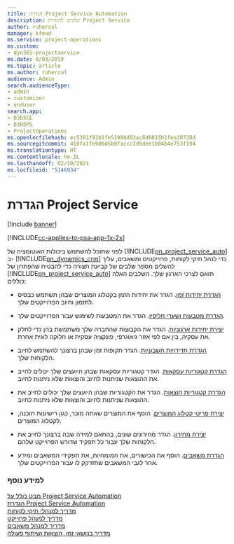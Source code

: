 ```yaml
---
title: הגדרת Project Service Automation
description: שלבים להגדרת Project Service
author: ruhercul
manager: kfend
ms.service: project-operations
ms.custom:
- dyn365-projectservice
ms.date: 8/03/2018
ms.topic: article
ms.author: ruhercul
audience: Admin
search.audienceType:
- admin
- customizer
- enduser
search.app:
- D365CE
- D365PS
- ProjectOperations
ms.openlocfilehash: ec5381f91b1fe5198bd93ac8d6015b1fea38738d
ms.sourcegitcommit: 418fa1fe9d605b8faccc2d5dee1b04b4e753f194
ms.translationtype: HT
ms.contentlocale: he-IL
ms.lasthandoff: 02/10/2021
ms.locfileid: "5146934"
---
```

# <a name="configure-project-service"></a>הגדרת Project Service

[!include [banner](../includes/psa-now-project-operations.md)]

[!INCLUDE[cc-applies-to-psa-app-1x-2x](../includes/cc-applies-to-psa-app-1x-2x.md)]

לפני שתוכל להשתמש ביכולות האוטומציה של [!INCLUDE[pn_project_service_auto](../includes/pn-project-service-auto.md)] ב- [!INCLUDE[pn_dynamics_crm](../includes/pn-dynamics-crm.md)] כדי לנהל תיקי לקוחות, פרוייקטים ומשאבים, עליך להשלים מספר שלבים של קביעת תצורה כדי להבטיח שהפתרון של [!INCLUDE[pn_project_service_auto](../includes/pn-project-service-auto.md)] תואם לצרכי הארגון שלך. השלבים האלה כוללים:  
  
-   [הגדרת יחידות זמן](../psa/set-up-time-units.md). הגדר את יחידות הזמן בקטלוג המוצרים שבהן תשתמש כבסיס לתזמון וחיוב הפרוייקטים שלך.  
  
-   [הגדרת מטבעות ושערי חליפין](../psa/set-up-currencies-exchange-rates.md). הגדר את המטבעות לשימוש עבור הפרוייקטים שלך.  
  
-   [יצירת יחידות ארגוניות](../psa/create-organizational-units.md). הגדר את הקבוצות שהחברה שלך משתמשת בהן כדי לחלק את עסקיה, בין אם לפי אזור גיאוגרפי, פונקציה עסקית או חלוקה לוגית אחרת.  
  
-   [הגדרת תדירויות חשבוניות](../psa/set-up-invoice-frequencies.md). הגדר תקופות זמן שבהן ברצונך להשתמש לחיוב הלקוחות שלך.  
  
-   [הגדרת קטגוריות עסקאות](../psa/configure-transaction-categories.md). הגדר קטגוריות עסקאות שבהן היועצים שלך יכולים לחייב את ההוצאות שניתנות לחיוב והוצאות שלא ניתנות לחיוב.  
  
-   [הגדרת קטגוריות הוצאות](../psa/configure-expense-categories.md). הגדר את הקטגוריות שבהן היועצים שלך יכולים לחייב את ההוצאות שניתנות לחיוב והוצאות שלא ניתנות לחיוב.  
  
-   [יצירת פריטי קטלוג המוצרים](../psa/create-product-catalog-items.md). הוסף את המוצרים שאתה מוכר, כגון רישיונות תוכנה, לקטלוג המוצרים.  
  
-   [יצירת מחירון](../psa/create-price-list.md). הגדר מחירונים שונים, בהתאם למידה שבה ברצונך לחייב את הלקוחות שלך עבור כל תפקיד שדורש הפרוייקט שלהם.  
  
-   [הגדרת משאבים](../psa/set-up-resources.md). הוסף את הכישורים, את המומחיות, את תפקידי המשאבים ומידע אחר לגבי המשאבים שתזדקק לו עבור הפרוייקטים שלך.  
  
### <a name="see-also"></a>למידע נוסף  
 [מבט כולל על Project Service Automation](../psa/overview.md)   
 [הגדרת Project Service Automation](../psa/configure.md)   
 [מדריך למנהלי תיקי לקוחות](../psa/account-manager-guide.md)   
 [מדריך למנהל פרוייקט](../psa/project-manager-guide.md)   
 [מדריך למנהל משאבים](../psa/resource-manager-guide.md)   
 [‏‫מדריך בנושאי זמן, הוצאות ושיתוף פעולה](../psa/time-expense-collaboration-guide.md)
